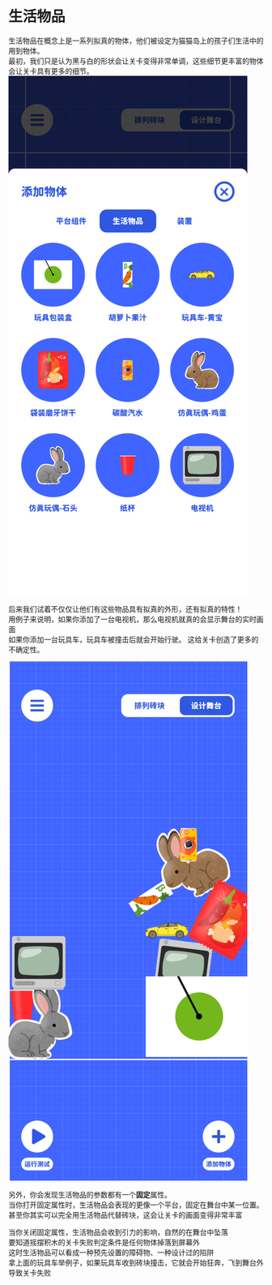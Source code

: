 # 生活物品

生活物品在概念上是一系列拟真的物体，他们被设定为猫猫岛上的孩子们生活中的用到物体。  
最初，我们只是认为黑与白的形状会让关卡变得非常单调，这些细节更丰富的物体会让关卡具有更多的细节。  
![物体列表](../_screenshots/object_list.png ":size=375")

后来我们试着不仅仅让他们有这些物品具有拟真的外形，还有拟真的特性！  
用例子来说明，如果你添加了一台电视机，那么电视机就真的会显示舞台的实时画面  
如果你添加一台玩具车，玩具车被撞击后就会开始行驶。
这给关卡创造了更多的不确定性。

![完全使用生活物品代替平台的例子](../_screenshots/layout_with_realistic.png ":size=375")

另外，你会发现生活物品的参数都有一个**固定**属性。  
当你打开固定属性时，生活物品会表现的更像一个平台，固定在舞台中某一位置。  
甚至你其实可以完全用生活物品代替砖块，这会让关卡的画面变得非常丰富

当你关闭固定属性，生活物品会收到引力的影响，自然的在舞台中坠落  
要知道摇摆积木的关卡失败判定条件是任何物体掉落到屏幕外  
这时生活物品可以看成一种预先设置的障碍物、一种设计过的陷阱  
拿上面的玩具车举例子，如果玩具车收到砖块撞击，它就会开始狂奔，飞到舞台外导致关卡失败

